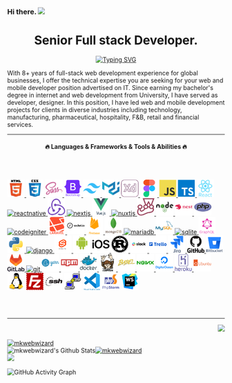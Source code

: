 ### Hi there. <img src="https://media.giphy.com/media/hvRJCLFzcasrR4ia7z/giphy.gif" width="28">

<h1 align="center">Senior Full stack Developer.</h1>
<p align="center">
  <a href="https://github.com/andrii810">
    <img src="https://readme-typing-svg.herokuapp.com?font=Fira+Code&size=27&pause=1000&center=true&width=500&height=50&lines=Senior+Full+stack+Developer;8%2B+years+of+hands+on+experience;Determined+problem+solver+" alt="Typing SVG" />
  </a>
</p>
  <p>
With 8+ years of full-stack web development experience for global businesses, I offer the technical expertise you are seeking for your web and mobile developer position advertised on IT. Since earning my bachelor's degree in internet and web development from University, I have served as developer, designer. In this position, I have led web and mobile development projects for clients in diverse industries including technology, manufacturing, pharmaceutical, hospitality, F&B, retail and financial services.
  </p>
</div>

<hr>
<h4 align="center">🔥 Languages & Frameworks & Tools & Abilities 🔥</h4>
<br>
<br>
<p>
  <a href="https://www.w3.org/html/" target="_blank">
    <img src="https://raw.githubusercontent.com/devicons/devicon/master/icons/html5/html5-original-wordmark.svg" alt="html5" width="40" height="40"/>
  </a>
  <a href="https://www.w3schools.com/css/" target="_blank">
    <img src="https://raw.githubusercontent.com/devicons/devicon/master/icons/css3/css3-original-wordmark.svg" alt="css3" width="40" height="40"/>
  </a>
  <a href="https://sass-lang.com" target="_blank">
    <img src="https://raw.githubusercontent.com/devicons/devicon/master/icons/sass/sass-original.svg" alt="sass" width="40" height="40"/>
  </a>
  <a href="https://getbootstrap.com" target="_blank">
    <img src="https://raw.githubusercontent.com/devicons/devicon/master/icons/bootstrap/bootstrap-plain-wordmark.svg" alt="bootstrap" width="40" height="40"/>
  </a>
  <a href="https://tailwindcss.com/" target="_blank">
    <img src="https://raw.githubusercontent.com/devicons/devicon/master/icons/tailwindcss/tailwindcss-plain.svg" alt="tailwind" width="40" height="40"/>
  </a>
  <a href="https://mui.com/" target="_blank">
    <img src="https://raw.githubusercontent.com/devicons/devicon/master/icons/materialui/materialui-original.svg" alt="Material UI" width="40" height="40"/>
  </a>
  <a href="https://www.adobe.com/products/xd.html" target="_blank">
    <img src="https://raw.githubusercontent.com/devicons/devicon/master/icons/xd/xd-line.svg" alt="xd" width="40" height="40"/>
  </a>
  <a href="https://www.figma.com/" target="_blank">
    <img src="https://raw.githubusercontent.com/devicons/devicon/master/icons/figma/figma-original.svg" alt="figma" width="40" height="40"/>
  </a>
  <a href="https://developer.mozilla.org/en-US/docs/Web/JavaScript" target="_blank">
    <img src="https://raw.githubusercontent.com/devicons/devicon/master/icons/javascript/javascript-original.svg" alt="javascript" width="40" height="40"/>
  </a>
  <a href="https://www.typescriptlang.org/" target="_blank">
    <img src="https://raw.githubusercontent.com/devicons/devicon/master/icons/typescript/typescript-original.svg" alt="typescript" width="40" height="40"/>
  </a>
  <a href="https://reactjs.org/" target="_blank">
    <img src="https://raw.githubusercontent.com/devicons/devicon/master/icons/react/react-original-wordmark.svg" alt="react" width="40" height="40"/>
  </a>
  <a href="https://reactnative.dev/" target="_blank">
    <img src="https://reactnative.dev/img/header_logo.svg" alt="reactnative" width="40" height="40"/>
  </a>
  <a href="https://redux.js.org" target="_blank">
    <img src="https://raw.githubusercontent.com/devicons/devicon/master/icons/redux/redux-original.svg" alt="redux" width="40" height="40"/>
  </a>
  <a href="https://nextjs.org/" target="_blank">
    <img src="https://cdn.worldvectorlogo.com/logos/next-js.svg" alt="nextjs" width="40" height="40"/>
  </a>
  <a href="https://vuejs.org/" target="_blank">
    <img src="https://raw.githubusercontent.com/devicons/devicon/master/icons/vuejs/vuejs-original-wordmark.svg" alt="vuejs" width="40" height="40"/>
  </a>
  <a href="https://nuxtjs.org/" target="_blank">
    <img src="https://www.vectorlogo.zone/logos/nuxtjs/nuxtjs-icon.svg" alt="nuxtjs" width="40" height="40"/>
  </a>
  <a href="https://jestjs.io/docs" target="_blank">
    <img src="https://raw.githubusercontent.com/devicons/devicon/master/icons/jest/jest-plain.svg" alt="jest" width="40" height="40"/>
  </a>
  <a href="" target="_blank">
  <a href="https://nodejs.org" target="_blank">
    <img src="https://raw.githubusercontent.com/devicons/devicon/master/icons/nodejs/nodejs-original-wordmark.svg" alt="nodejs" width="40" height="40"/>
  </a>
  <a href="https://docs.nestjs.com/" target="_blank">
    <img src="https://raw.githubusercontent.com/devicons/devicon/master/icons/nestjs/nestjs-plain-wordmark.svg" alt="nestjs" width="40" height="40"/>
  </a>
  <a href="https://www.php.net" target="_blank">
    <img src="https://raw.githubusercontent.com/devicons/devicon/master/icons/php/php-original.svg" alt="php" width="40" height="40"/>
  </a>
  <a href="https://codeigniter.com" target="_blank">
    <img src="https://cdn.worldvectorlogo.com/logos/codeigniter.svg" alt="codeigniter" width="40" height="40"/>
  </a>
  <a href="https://laravel.com/" target="_blank">
    <img src="https://raw.githubusercontent.com/devicons/devicon/master/icons/laravel/laravel-plain-wordmark.svg" alt="laravel" width="40" height="40"/>
  </a>
  <a href="https://socket.io/docs" target="_blank">
    <img src="https://raw.githubusercontent.com/devicons/devicon/master/icons/socketio/socketio-original-wordmark.svg" alt="socketio" width="40" height="40"/>
  </a>
  <a href="https://firebase.google.com" target="_blank">
    <img src="https://raw.githubusercontent.com/devicons/devicon/master/icons/firebase/firebase-plain-wordmark.svg" alt="firebase" width="40" height="40"/>
  </a>
  <a href="https://www.mongodb.com/" target="_blank">
    <img src="https://raw.githubusercontent.com/devicons/devicon/master/icons/mongodb/mongodb-original-wordmark.svg" alt="mongodb" width="40" height="40"/>
  </a>
  <a href="https://mariadb.org/" target="_blank">
    <img src="https://www.vectorlogo.zone/logos/mariadb/mariadb-icon.svg" alt="mariadb" width="40" height="40"/>
  </a>
  <a href="https://www.mysql.com/" target="_blank">
    <img src="https://raw.githubusercontent.com/devicons/devicon/master/icons/mysql/mysql-original-wordmark.svg" alt="mysql" width="40" height="40"/>
  </a>
  <a href="https://www.sqlite.org/" target="_blank">
    <img src="https://www.vectorlogo.zone/logos/sqlite/sqlite-icon.svg" alt="sqlite" width="40" height="40"/>
  </a>
  <a href="https://graphql.org" target="_blank">
    <img src="https://raw.githubusercontent.com/devicons/devicon/master/icons/graphql/graphql-plain-wordmark.svg" alt="graphql" width="40" height="40"/>
  </a>
  <a href="https://www.python.org" target="_blank">
    <img src="https://raw.githubusercontent.com/devicons/devicon/master/icons/python/python-original.svg" alt="python" width="40" height="40"/>
  </a>
  <a href="https://docs.djangoproject.com/" target="_blank">
    <img src="https://static.djangoproject.com/img/logos/django-logo-negative.svg" alt="django" width="40" height="40"/>
  </a>
  <a href="https://svelte.dev/docs" target="_blank">
    <img src="https://raw.githubusercontent.com/devicons/devicon/master/icons/svelte/svelte-original-wordmark.svg" alt="svelte" width="40" height="40"/>
  </a>
  <a href="https://developer.android.com" target="_blank">
    <img src="https://raw.githubusercontent.com/devicons/devicon/master/icons/android/android-original-wordmark.svg" alt="android" width="40" height="40"/>
  </a>
  <a href="https://developer.apple.com" target="_blank">
    <img src="https://raw.githubusercontent.com/github/explore/80688e429a7d4ef2fca1e82350fe8e3517d3494d/topics/ios/ios.png" alt="iOS" width="40" height="40"  />
  </a>
  <a href="https://www.rust-lang.org" target="_blank">
    <img src="https://raw.githubusercontent.com/devicons/devicon/master/icons/rust/rust-plain.svg" alt="rust" width="40" height="40"/>
  </a>
  <a href="https://slack.com" target="_blank">
    <img src="https://raw.githubusercontent.com/devicons/devicon/master/icons/slack/slack-original-wordmark.svg" alt="slack" width="40" height="40"/>
  </a>
  <a href="https://trello.com" target="_blank">
    <img src="https://raw.githubusercontent.com/devicons/devicon/master/icons/trello/trello-plain-wordmark.svg" alt="trello" width="40" height="40"/>
  </a>
  <a href="https://jira.atlassian.com/" target="_blank">
    <img src="https://raw.githubusercontent.com/devicons/devicon/master/icons/jira/jira-original-wordmark.svg" alt="jira" width="40" height="40"/>
  </a>
  <a href="https://github.com" target="_blank">
    <img src="https://raw.githubusercontent.com/devicons/devicon/master/icons/github/github-original-wordmark.svg" alt="github" width="40" height="40"/>
  </a>
  <a href="https://bitbucket.org/" target="_blank">
    <img src="https://raw.githubusercontent.com/devicons/devicon/master/icons/bitbucket/bitbucket-original-wordmark.svg" alt="bitbucket" width="40" height="40"/>
  </a>
  <a href="https://gitlab.com" target="_blank">
    <img src="https://raw.githubusercontent.com/devicons/devicon/master/icons/gitlab/gitlab-original-wordmark.svg" alt="gitlab" width="40" height="40"/>
  </a>
  <a href="https://git-scm.com/" target="_blank">
    <img src="https://www.vectorlogo.zone/logos/git-scm/git-scm-icon.svg" alt="git" width="40" height="40"/>
  </a>
  <a href="https://yarnpkg.com/" target="_blank">
    <img src="https://raw.githubusercontent.com/devicons/devicon/master/icons/yarn/yarn-original-wordmark.svg" alt="yarn" width="40" height="40"/>
  </a>
  <a href="https://www.npmjs.com/" target="_blank">
    <img src="https://raw.githubusercontent.com/devicons/devicon/master/icons/npm/npm-original-wordmark.svg" alt="npm" width="40" height="40"/>
  </a>
  <a href="https://docs.docker.com/" target="_blank">
    <img src="https://raw.githubusercontent.com/devicons/devicon/master/icons/docker/docker-original-wordmark.svg" alt="docker" width="40" height="40"/>
  </a>
  <a href="https://getcomposer.org/doc" target="_blank">
    <img src="https://raw.githubusercontent.com/devicons/devicon/master/icons/composer/composer-original.svg" alt="composer" width="40" height="40"/>
  </a>
  <a href="https://babeljs.io/docs/en" target="_blank">
    <img src="https://raw.githubusercontent.com/devicons/devicon/master/icons/babel/babel-original.svg" alt="babel" width="40" height="40"/>
  </a>
  <a href="https://docs.nginx.com" target="_blank">
    <img src="https://raw.githubusercontent.com/devicons/devicon/master/icons/nginx/nginx-original.svg" alt="nginx" width="40" height="40"/>
  </a>
  <a href="https://www.digitalocean.com/" target="_blank">
    <img src="https://raw.githubusercontent.com/devicons/devicon/master/icons/digitalocean/digitalocean-original-wordmark.svg" alt="digitalocean" width="40" height="40"/>
  </a>
  <a href="https://www.heroku.com/" target="_blank">
    <img src="https://raw.githubusercontent.com/devicons/devicon/master/icons/heroku/heroku-original-wordmark.svg" alt="heroku" width="40" height="40"/>
  </a>
  <img src="https://raw.githubusercontent.com/devicons/devicon/master/icons/ubuntu/ubuntu-plain-wordmark.svg" alt="ubuntu" width="40" height="40"/>
  <img src="https://raw.githubusercontent.com/devicons/devicon/master/icons/linux/linux-original.svg" alt="linux" width="40" height="40"/>
  <img src="https://raw.githubusercontent.com/devicons/devicon/master/icons/filezilla/filezilla-plain.svg" alt="filezilla" width="40" height="40"/>
  <img src="https://raw.githubusercontent.com/devicons/devicon/master/icons/ssh/ssh-original-wordmark.svg" alt="ssh" width="40" height="40"/>
  <img src="https://raw.githubusercontent.com/devicons/devicon/master/icons/putty/putty-original.svg" alt="putty" width="40" height="40"/>
  <img src="https://raw.githubusercontent.com/devicons/devicon/master/icons/vscode/vscode-original-wordmark.svg" alt="vscode" width="40" height="40"/>
  <img src="https://raw.githubusercontent.com/devicons/devicon/master/icons/phpstorm/phpstorm-original-wordmark.svg" alt="phpstorm" width="40" height="40"/>
  <img src="https://raw.githubusercontent.com/devicons/devicon/master/icons/webstorm/webstorm-original.svg" alt="webstorm" width="40" height="40"/>
</p>
<br />
<br />

---

<img align="right" src="https://komarev.com/ghpvc/?username=mkwebwizard"/>
<br />
<br />
<a  align="left" href="https://github.com/mkwebwizard" title="Go to Source">
  <img width=396 src="https://github-readme-streak-stats.herokuapp.com/?user=mkwebwizard&theme=react&border=61dafb&hide_border=true" alt="mkwebwizard" />
</a>
<div>
  <img align="left" alt="mkwebwizard's Github Stats" src="https://github-readme-stats.vercel.app/api?username=mkwebwizard&theme=github_dark&show_icons=true&hide_border=false" />
  <a align="left" href="https://github.com/mkwebwizard">
  <img width=325 alt="mkwebwizard" src="https://github-readme-stats.vercel.app/api/top-langs/?username=mkwebwizard&hide=c%23,powershell,Mathematica,Ruby,%2b%2b,Cuda&title_color=61dafb&text_color=ffffff&icon_color=61dafb&bg_color=20232a&langs_count=8&layout=compact&border_color=61dafb&hide_border=true" />
</a>
</div>

<img src="https://github-profile-trophy.vercel.app/?username=mkwebwizard&theme=gruvbox&no-frame=true&margin-w=30&margin-h=20" />
<br>

![GitHub Activity Graph](https://github-readme-activity-graph.cyclic.app/graph?username=mkwebwizard&bg_color=000000&color=00ffff&line=00ffff&point=ffffff&area=true&hide_border=true)
